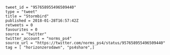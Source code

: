 ```
tweet_id = "957658955496509440"
type = "tweet"
title = "Stormbird"
published = 2018-01-28T16:57:42Z
retweets = 0
favourites = 0
source = "twitter"
twitter_account = "norms_ps4"
source_url = "https://twitter.com/norms_ps4/status/957658955496509440"
tag = [ "horizonzerodawn", "ps4share",]
```

<p class='image'><img src='http://mnf.m17s.net/2018/01/28/DUpJvbIWAAAauVZ.jpg' alt=''></p>

